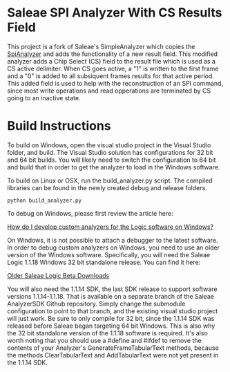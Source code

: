 # Saleae SPI Analyzer With CS Results Field

This project is a fork of Saleae's SimpleAnalyzer which copies the [SpiAnalyzer](http://downloads.saleae.com/betas/1.1.32/SaleaeAnalyzerSdk-1.1.32.zip) 
and adds the functionality of a new result field. This modified analyzer adds 
a Chip Select (CS) field to the result file which is used as a CS active delimiter. 
When CS goes active, a "1" is written to the first frame and a "0" is added to all 
subsiquent frames results for that active period. This added field is used to help 
with the reconstruction of an SPI command, since most write operations and read 
opperations are terminated by CS going to an inactive state.

# Build Instructions

To build on Windows, open the visual studio project in the Visual Studio folder, and build. The Visual Studio solution has configurations for 32 bit and 64 bit builds. You will likely need to switch the configuration to 64 bit and build that in order to get the analyzer to load in the Windows software.

To build on Linux or OSX, run the build_analyzer.py script. The compiled libraries can be found in the newly created debug and release folders.

	python build_analyzer.py

To debug on Windows, please first review the article here:

[How do I develop custom analyzers for the Logic software on Windows?](http://support.saleae.com/hc/en-us/articles/208666946)

On Windows, it is not possible to attach a debugger to the latest software. In order to debug custom analyzers on Windows, you need to use an older version of the Windows software.
Specifically, you will need the Saleae Logic 1.1.18 Windows 32 bit standalone release. You can find it here:

[Older Saleae Logic Beta Downloads](http://support.saleae.com/hc/en-us/articles/210245603)

You will also need the 1.1.14 SDK, the last SDK release to support software versions 1.1.14-1.1.18. That is available on a separate branch of the Saleae AnalyzerSDK Github repository. Simply change the submodule configuration to point to that branch, and the existing visual studio project will just work. Be sure to only compile for 32 bit, since the 1.1.14 SDK was released before Saleae began targeting 64 bit Windows. This is also why the 32 bit standalone version of the 1.1.18 software is required.
It's also worth noting that you should use a #define and #ifdef to remove the contents of your Analyzer's GenerateFrameTabularText methods, because the methods ClearTabularText and AddTabularText were not yet present in the 1.1.14 SDK.

